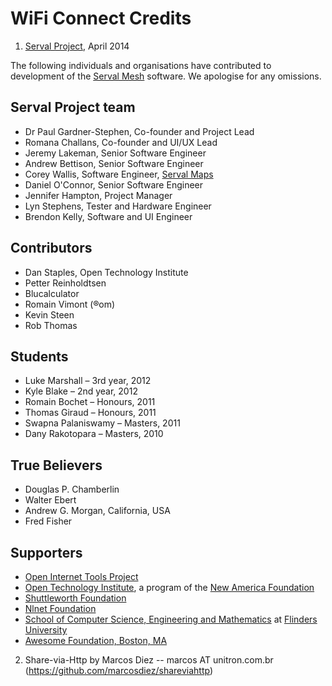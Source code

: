 WiFi Connect Credits
===================
1. [Serval Project][], April 2014

The following individuals and organisations have contributed to development of
the [Serval Mesh][] software.  We apologise for any omissions.

Serval Project team
-------------------
 * Dr Paul Gardner-Stephen, Co-founder and Project Lead
 * Romana Challans, Co-founder and UI/UX Lead
 * Jeremy Lakeman, Senior Software Engineer
 * Andrew Bettison, Senior Software Engineer
 * Corey Wallis, Software Engineer, [Serval Maps][]
 * Daniel O'Connor, Senior Software Engineer
 * Jennifer Hampton, Project Manager
 * Lyn Stephens, Tester and Hardware Engineer
 * Brendon Kelly, Software and UI Engineer

Contributors
------------
 * Dan Staples, Open Technology Institute
 * Petter Reinholdtsen
 * Blucalculator
 * Romain Vimont (®om)
 * Kevin Steen
 * Rob Thomas

Students
--------
 * Luke Marshall – 3rd year, 2012
 * Kyle Blake – 2nd year, 2012
 * Romain Bochet – Honours, 2011
 * Thomas Giraud – Honours, 2011
 * Swapna Palaniswamy – Masters, 2011
 * Dany Rakotopara – Masters, 2010

True Believers
--------------
 * Douglas P. Chamberlin
 * Walter Ebert
 * Andrew G. Morgan, California, USA
 * Fred Fisher

Supporters
----------
 * [Open Internet Tools Project][OpenITP]
 * [Open Technology Institute][OTI], a program of the [New America
   Foundation][NAF]
 * [Shuttleworth Foundation][]
 * [Nlnet Foundation][]
 * [School of Computer Science, Engineering and Mathematics][CSEM] at [Flinders
   University][]
 * [Awesome Foundation, Boston, MA][]


[Serval Project]: http://www.servalproject.org/
[Serval Mesh]: https://play.google.com/store/apps/details?id=org.servalproject&hl=en
[Serval Maps]: http://developer.WifiConnect.org/dokuwiki/doku.php?id=content:servalmaps:main_page
[OpenITP]: https://openitp.org/
[NAF]: http://www.newamerica.net/
[OTI]: http://oti.newamerica.net/
[Shuttleworth Foundation]: http://www.shuttleworthfoundation.org/
[Nlnet Foundation]: http://www.nlnet.nl/
[CSEM]: http://www.flinders.edu.au/science_engineering/csem/
[Flinders University]: http://www.flinders.edu.au/
[Awesome Foundation, Boston, MA]: http://www.awesomefoundation.org/en/chapters/boston

2. Share-via-Http by  Marcos Diez -- marcos AT unitron.com.br (https://github.com/marcosdiez/shareviahttp)
